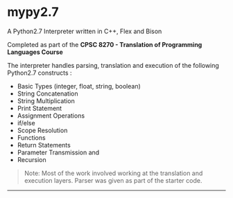 # mypy2.7

A Python2.7 Interpreter written in C++, Flex and Bison

Completed as part of the **CPSC 8270 - Translation of Programming Languages Course**

The interpreter handles parsing, translation and execution of the following 
Python2.7 constructs :
 - Basic Types (integer, float, string, boolean)
 - String Concatenation
 - String Multiplication
 - Print Statement
 - Assignment Operations
 - if/else
 - Scope Resolution
 - Functions
 - Return Statements
 - Parameter Transmission and 
 - Recursion

 > Note: Most of the work involved working at the translation and execution layers. Parser was given as part of the starter code.  
----